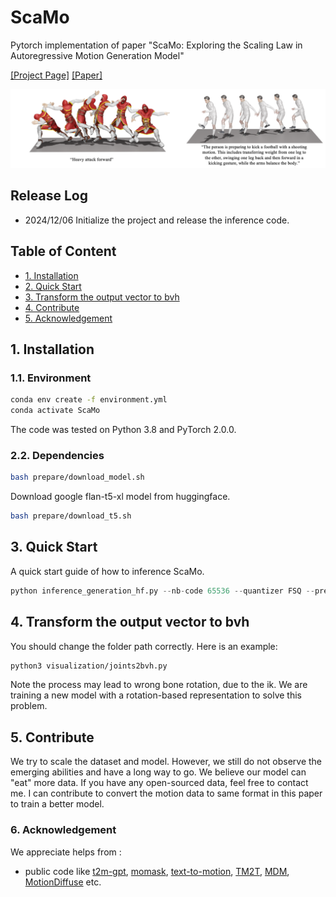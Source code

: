 # ScaMo
Pytorch implementation of paper "ScaMo: Exploring the Scaling Law in Autoregressive Motion Generation Model"


[[Project Page]](https://shunlinlu.github.io/ScaMo/) [[Paper]](https://github.com/shunlinlu/ScaMo/blob/main/assets/Arxiv_ScaMo.pdf)


<p align="center">
<img src="assets/teaser.png" width="600px" alt="teaser">
</p>


## Release Log
* 2024/12/06 Initialize the project and release the inference code.

## Table of Content
* [1. Installation](#1-installation)
* [2. Quick Start](#2-quick-start)
* [3. Transform the output vector to bvh](#3-transform-the-output-vector-to-bvh)
* [4. Contribute](#4-contribute)
* [5. Acknowledgement](#5-acknowledgement)

 
## 1. Installation

### 1.1. Environment

```bash
conda env create -f environment.yml
conda activate ScaMo
```

The code was tested on Python 3.8 and PyTorch 2.0.0.

### 2.2. Dependencies

```bash
bash prepare/download_model.sh
```
Download google flan-t5-xl model from huggingface.
```bash
bash prepare/download_t5.sh
```



## 3. Quick Start

A quick start guide of how to inference ScaMo.
```python
python inference_generation_hf.py --nb-code 65536 --quantizer FSQ --pretrained_llama 3B --text_encode flan-t5-xl
```


## 4. Transform the output vector to bvh


You should change the folder path correctly. Here is an example:

```bash
python3 visualization/joints2bvh.py
```
Note the process may lead to wrong bone rotation, due to the ik. We are training a new model with a rotation-based representation to solve this problem.

## 5. Contribute
We try to scale the dataset and model. However, we still do not observe the emerging abilities and have a long way to go. We believe our model can "eat" more data. If you have any open-sourced data, feel free to contact me. I can contribute to convert the motion data to same format in this paper to train a better model. 


### 6. Acknowledgement
We appreciate helps from :  

* public code like [t2m-gpt](https://github.com/Mael-zys/T2M-GPT), [momask](https://github.com/EricGuo5513/momask-codes), [text-to-motion](https://github.com/EricGuo5513/text-to-motion), [TM2T](https://github.com/EricGuo5513/TM2T), [MDM](https://github.com/GuyTevet/motion-diffusion-model), [MotionDiffuse](https://github.com/mingyuan-zhang/MotionDiffuse) etc.


